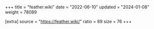 +++
title = "feather.wiki"
date = "2022-06-10"
updated = "2024-01-08"
weight = 78089

[extra]
source = "https://feather.wiki/"
ratio = 89
size = 76
+++
